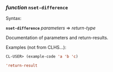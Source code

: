 ### <em>function</em> <strong>`nset-difference`</strong>

Syntax:

<strong>`nset-difference`</strong> <em>parameters</em> => <em>return-type</em>

Documentation of parameters and return-results.

Examples (not from CLHS...):

```lisp
CL-USER> (example-code 'a 'b 'c)

'return-result
```

